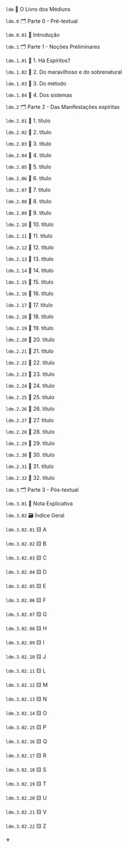 `ldm` 📔 O Livro dos Médiuns

`ldm.0` 🗂️ Parte 0 - Pré-textual

`ldm.0.01` 📃 Introdução

`ldm.1` 🗂️ Parte 1 - Noções Preliminares

`ldm.1.01` 📑 1. Há Espíritos?

`ldm.1.02` 📑 2. Do maravilhoso e do sobrenatural

`ldm.1.03` 📑 3. Do método

`ldm.1.04` 📑 4. Dos sistemas

`ldm.2` 🗂️ Parte 2 - Das Manifestações espíritas

`ldm.2.01` 📑 1. título

`ldm.2.02` 📑 2. título

`ldm.2.03` 📑 3. título

`ldm.2.04` 📑 4. título

`ldm.2.05` 📑 5. título

`ldm.2.06` 📑 6. título

`ldm.2.07` 📑 7. título

`ldm.2.08` 📑 8. título

`ldm.2.09` 📑 9. título

`ldm.2.10` 📑 10. título

`ldm.2.11` 📑 11. título

`ldm.2.12` 📑 12. título

`ldm.2.13` 📑 13. título

`ldm.2.14` 📑 14. título

`ldm.2.15` 📑 15. título

`ldm.2.16` 📑 16. título

`ldm.2.17` 📑 17. título

`ldm.2.18` 📑 18. título

`ldm.2.19` 📑 19. título

`ldm.2.20` 📑 20. título

`ldm.2.21` 📑 21. título

`ldm.2.22` 📑 22. título

`ldm.2.23` 📑 23. título

`ldm.2.24` 📑 24. título

`ldm.2.25` 📑 25. título

`ldm.2.26` 📑 26. título

`ldm.2.27` 📑 27. título

`ldm.2.28` 📑 28. título

`ldm.2.29` 📑 29. título

`ldm.2.30` 📑 30. título

`ldm.2.31` 📑 31. título

`ldm.2.32` 📑 32. título

`ldm.3` 🗂️ Parte 3 - Pós-textual

`ldm.3.01` 📃 Nota Explicativa

`ldm.3.02` 🗃️ Índice Geral

`ldm.3.02.01` 🟨 A

`ldm.3.02.02` 🟨 B

`ldm.3.02.03` 🟨 C

`ldm.3.02.04` 🟨 D

`ldm.3.02.05` 🟨 E

`ldm.3.02.06` 🟨 F

`ldm.3.02.07` 🟨 G

`ldm.3.02.08` 🟨 H

`ldm.3.02.09` 🟨 I

`ldm.3.02.10` 🟨 J

`ldm.3.02.11` 🟨 L

`ldm.3.02.12` 🟨 M

`ldm.3.02.13` 🟨 N

`ldm.3.02.14` 🟨 O

`ldm.3.02.15` 🟨 P

`ldm.3.02.16` 🟨 Q

`ldm.3.02.17` 🟨 R

`ldm.3.02.18` 🟨 S

`ldm.3.02.19` 🟨 T

`ldm.3.02.20` 🟨 U

`ldm.3.02.21` 🟨 V

`ldm.3.02.22` 🟨 Z

⚜️
